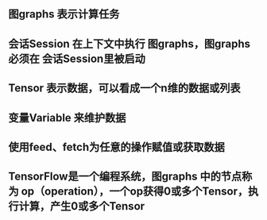 
## 图graphs 表示计算任务

## 会话Session 在上下文中执行 图graphs，图graphs 必须在 会话Session里被启动

## Tensor 表示数据，可以看成一个n维的数据或列表

## 变量Variable 来维护数据

## 使用feed、fetch为任意的操作赋值或获取数据

## TensorFlow是一个编程系统，图graphs 中的节点称为 op（operation），一个op获得0或多个Tensor，执行计算，产生0或多个Tensor
